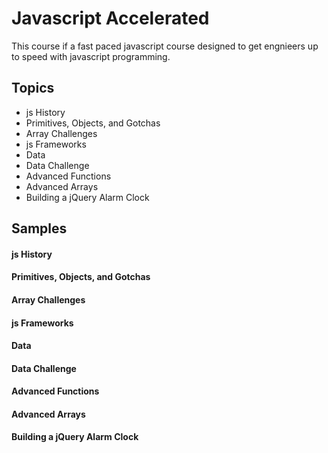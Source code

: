 Javascript Accelerated
======================
This course if a fast paced javascript course designed to get engnieers up to speed with javascript programming.

Topics
------
* js History
* Primitives, Objects, and Gotchas
* Array Challenges
* js Frameworks
* Data
* Data Challenge
* Advanced Functions
* Advanced Arrays
* Building a jQuery Alarm Clock

Samples
-------

#### js History

#### Primitives, Objects, and Gotchas

#### Array Challenges

#### js Frameworks

#### Data

#### Data Challenge

#### Advanced Functions

#### Advanced Arrays

#### Building a jQuery Alarm Clock


